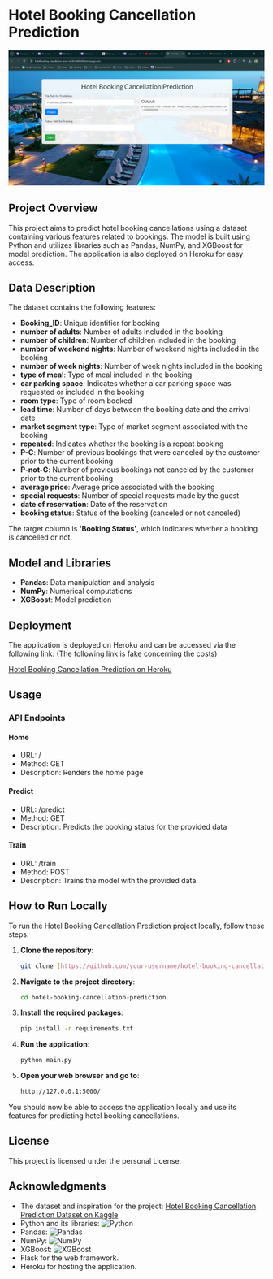 # Hotel Booking Cancellation Prediction

![Heroku Deployment](deployment.png)

## Project Overview

This project aims to predict hotel booking cancellations using a dataset containing various features related to bookings. The model is built using Python and utilizes libraries such as Pandas, NumPy, and XGBoost for model prediction. The application is also deployed on Heroku for easy access.

## Data Description

The dataset contains the following features:

- **Booking_ID**: Unique identifier for booking
- **number of adults**: Number of adults included in the booking
- **number of children**: Number of children included in the booking
- **number of weekend nights**: Number of weekend nights included in the booking
- **number of week nights**: Number of week nights included in the booking
- **type of meal**: Type of meal included in the booking
- **car parking space**: Indicates whether a car parking space was requested or included in the booking
- **room type**: Type of room booked
- **lead time**: Number of days between the booking date and the arrival date
- **market segment type**: Type of market segment associated with the booking
- **repeated**: Indicates whether the booking is a repeat booking
- **P-C**: Number of previous bookings that were canceled by the customer prior to the current booking
- **P-not-C**: Number of previous bookings not canceled by the customer prior to the current booking
- **average price**: Average price associated with the booking
- **special requests**: Number of special requests made by the guest
- **date of reservation**: Date of the reservation
- **booking status**: Status of the booking (canceled or not canceled)

The target column is **'Booking Status'**, which indicates whether a booking is cancelled or not.

## Model and Libraries

- **Pandas**: Data manipulation and analysis
- **NumPy**: Numerical computations
- **XGBoost**: Model prediction

## Deployment

The application is deployed on Heroku and can be accessed via the following link: (The following link is fake concerning the costs)

[Hotel Booking Cancellation Prediction on Heroku](https://hotelbooking-cancellation-pred-e23654698b90.herokuapp.com/)

## Usage
### API Endpoints
#### Home
- URL: /
- Method: GET
- Description: Renders the home page

#### Predict
- URL: /predict
- Method: GET
- Description: Predicts the booking status for the provided data

#### Train
- URL: /train
- Method: POST
- Description: Trains the model with the provided data

## How to Run Locally

To run the Hotel Booking Cancellation Prediction project locally, follow these steps:

1. **Clone the repository**:

    ```sh
    git clone [https://github.com/your-username/hotel-booking-cancellation-prediction.git](https://github.com/BenRoshan100/Booking-Cancellation-Prediction.git)
    ```

2. **Navigate to the project directory**:

    ```sh
    cd hotel-booking-cancellation-prediction
    ```

3. **Install the required packages**:

    ```sh
    pip install -r requirements.txt
    ```

4. **Run the application**:

    ```sh
    python main.py
    ```

5. **Open your web browser and go to**:

    ```sh
    http://127.0.0.1:5000/
    ```

You should now be able to access the application locally and use its features for predicting hotel booking cancellations.

## License

This project is licensed under the personal License.

## Acknowledgments

- The dataset and inspiration for the project: [Hotel Booking Cancellation Prediction Dataset on Kaggle](https://www.kaggle.com/datasets/youssefaboelwafa/hotel-booking-cancellation-prediction)
- Python and its libraries:
  <img src="https://upload.wikimedia.org/wikipedia/commons/c/c3/Python-logo-notext.svg" alt="Python" width="100" height="100">
- Pandas:
  <img src="https://upload.wikimedia.org/wikipedia/commons/e/ed/Pandas_logo.svg" alt="Pandas" width="100" height="100">
- NumPy:
  <img src="https://upload.wikimedia.org/wikipedia/commons/1/1a/NumPy_logo.svg" alt="NumPy" width="100" height="100">
- XGBoost:
  <img src="https://upload.wikimedia.org/wikipedia/commons/6/69/XGBoost_logo.png" alt="XGBoost" width="100" height="100">
- Flask for the web framework.
- Heroku for hosting the application.

